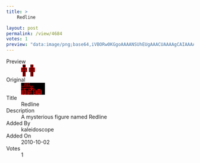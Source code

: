 ```yaml
---
title: >
    Redline

layout: post
permalink: /view/4684
votes: 1
preview: "data:image/png;base64,iVBORw0KGgoAAAANSUhEUgAAACUAAAAgCAIAAAAaMSbnAAAABnRSTlMA/wD/AP5AXyvrAAAA/0lEQVRIie1WwRbDIAgLPv//k+cObR0SirSv3clc6igYUMgqrX3QIWV/AgBat2ufc4iURuECaIpiYw5vs85Ak4GTBgBUQ7Z56IVQzBmYgC22vkcQHMwrfAEqm4QWVxGc/8DXPI7k5YH6xY219eV3Z2yd1Tzj76dL4LbykdEwi3rmur8JF1V6hTcGTBxlcJ4l306d7oIEUx4F47iYffWZTNuVL48txbzGTJBiTOXQ9qeR2ryYdcT35+jLVdlkBIfv90vGcg+2XzZkLPfg1Ofq51P1DfMe4FKvRnqtxab78WCwj0kFnjP7iPl+MfOwr3PfL5nwf//fLr7Ft/gW31v4AvALUFkkb4glAAAAAElFTkSuQmCC"
---
```

<dl class="side-by-side">
<dt>Preview</dt>
<dd>
    <img class="preview" src="data:image/png;base64,iVBORw0KGgoAAAANSUhEUgAAACUAAAAgCAIAAAAaMSbnAAAABnRSTlMA/wD/AP5AXyvrAAAA/0lEQVRIie1WwRbDIAgLPv//k+cObR0SirSv3clc6igYUMgqrX3QIWV/AgBat2ufc4iURuECaIpiYw5vs85Ak4GTBgBUQ7Z56IVQzBmYgC22vkcQHMwrfAEqm4QWVxGc/8DXPI7k5YH6xY219eV3Z2yd1Tzj76dL4LbykdEwi3rmur8JF1V6hTcGTBxlcJ4l306d7oIEUx4F47iYffWZTNuVL48txbzGTJBiTOXQ9qeR2ryYdcT35+jLVdlkBIfv90vGcg+2XzZkLPfg1Ofq51P1DfMe4FKvRnqtxab78WCwj0kFnjP7iPl+MfOwr3PfL5nwf//fLr7Ft/gW31v4AvALUFkkb4glAAAAAElFTkSuQmCC">
</dd>
<dt>Original</dt>
<dd>
    <img class="preview" src="data:image/png;base64,iVBORw0KGgoAAAANSUhEUgAAAEAAAAAgCAYAAACinX6EAAAA8klEQVR42u2ZUQ7AIAhDvf+luwsIo1Y3MHyQTLNl+iwgOsYYiBiM51nb6ktqDYCavAVkZlcAmE204Co3gGMuAANMITfQg+CorYw9WcBzlfIxQJV4akBw0tjbQEHYG5TyMYBREm4Mgqe/bwB/A1AtrQt0ECRXDkIaTKoCrspT9w07gH4KQAl2rOwhqEkA2ACOucCK/ZIFonv2aJupHSLvwyi/LYAUzN0AVl0pWm1G/n89gPQKYMrfFRdIrQB25xfJCuUAMIeocAJoaQDWwDwAVl9ZAHAGrwBIHQRbAcL9wlUKUC5YPlcAyDL2RBZgrt52HrM/iEsCi73sDMQAAAAASUVORK5CYII=">
</dd>
<dt>Title</dt>
<dd>Redline</dd>
<dt>Description</dt>
<dd>A mysterious figure named Redline</dd>
<dt>Added By</dt>
<dd>kaleidoscope</dd>
<dt>Added On</dt>
<dd>2010-10-02</dd>
<dt>Votes</dt>
<dd>1</dd>
</dl>
